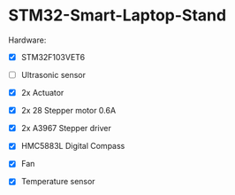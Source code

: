 # STM32-Smart-Laptop-Stand
Hardware:  
- [x] STM32F103VET6   
- [ ] Ultrasonic sensor   
- [X] 2x Actuator
- [X] 2x 28 Stepper motor 0.6A
- [X] 2x A3967 Stepper driver
- [X] HMC5883L Digital Compass
- [X] Fan
- [X] Temperature sensor

